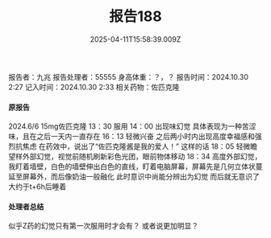 ﻿---
title: 报告188
description: 
published: true
date: 2025-04-11T15:58:39.009Z
tags: 
editor: markdown
dateCreated: 2025-04-12T10:05:12.112Z
---

报告者：九兆
报告处理者：55555
身高体重：？，？
报告时间：2024.10.30 2:27
记入时间：2024.10.30 2:33
相关药物：佐匹克隆
#### 原报告
2024.6/6
15mg佐匹克隆
13：30 服用
14：00 出现味幻觉 具体表现为一种苦涩味，且在之后一天内一直存在
16：13 轻微兴奋 之后两小时内出现高度幸福感和强烈抗焦虑 在药效中，说出了“佐匹克隆酱是我的爱人！”  这样的话
18：05 轻微瞻望样外部幻觉，视觉前随机刷新彩色光团，眼前物体移动
18：34 高度外部幻觉，我盯着墙壁，白色的墙壁伸出白色的直线，盯着电脑屏幕，屏幕先是几何立体状蔓延至屏幕外，而后像奶油一般融化 此时意识中尚能分辨出为幻觉 而后就无意识了
大约于t+6h后睡着

#### 处理者总结
似乎Z药的幻觉只有第一次服用时才会有？
或者说更加明显？
